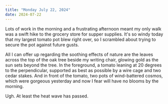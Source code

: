 ```yaml
---
title: "Monday July 22, 2024"
date: 2024-07-22
---
```

Lots of work in the morning and a frustrating afternoon meant my only walk was a swift hike to the grocery store for supper supplies.  It's so windy today that my largest tomato pot blew right over, so I scrambled about trying to secure the pot against future gusts.

All I can offer up regarding the soothing effects of nature are the leaves across the top of the oak tree beside my writing chair, glowing gold as the sun sets beyond the tree.  In the foreground, a tomato leaning at 20 degrees to the perpendicular, supported as best as possible by a wire cage and two cedar stakes.  And in front of the tomato, two pots of wind-battered cosmos, which were gorgeous yesterday and now I fear will have no blooms by the morning.  

Ugh. At least the heat wave has passed.